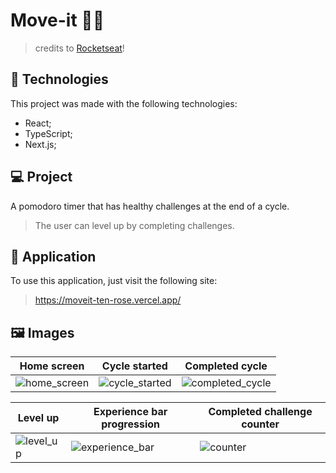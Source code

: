 # Move-it 🏃‍♂️
> credits to [Rocketseat](https://www.rocketseat.com.br/)!

## 🚀 Technologies
This project was made with the following technologies:
+ React;
+ TypeScript;
+ Next.js;

## 💻 Project
A pomodoro timer that has healthy challenges at the end of a cycle.

> The user can level up by completing challenges.

## 🧰 Application

To use this application, just visit the following site:
> https://moveit-ten-rose.vercel.app/

## 🖼 Images
| Home screen | Cycle started | Completed cycle
|---|---|---|
|![home_screen](https://user-images.githubusercontent.com/80803417/194344537-c05a4824-f279-4d48-ab0a-5b7300e66107.png)| ![cycle_started](https://user-images.githubusercontent.com/80803417/194344186-a4028244-f97b-4c67-83e8-41a91067e43f.png) | ![completed_cycle](https://user-images.githubusercontent.com/80803417/194345238-fdae1c7f-7bb2-4c5f-b7e4-916d433b232c.png)

| Level up | Experience bar progression | Completed challenge counter
|---|---|---|
|![level_up](https://user-images.githubusercontent.com/80803417/194352012-748cf42b-58c5-4bd7-b5ee-1bb651963cdf.png)| ![experience_bar](https://user-images.githubusercontent.com/80803417/194352945-2d44398d-efaa-4c5e-866b-8a82b27d7f53.png)| ![counter](https://user-images.githubusercontent.com/80803417/194353239-d8bf7751-2f57-4032-bbd2-d0db2ba0a02b.png)
